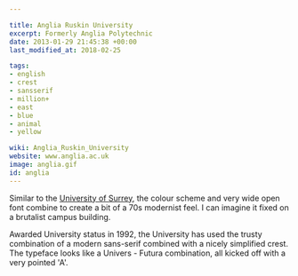 ```yaml
---

title: Anglia Ruskin University
excerpt: Formerly Anglia Polytechnic
date: 2013-01-29 21:45:38 +00:00
last_modified_at: 2018-02-25

tags:
- english
- crest
- sansserif
- million+
- east
- blue
- animal
- yellow

wiki: Anglia_Ruskin_University
website: www.anglia.ac.uk
image: anglia.gif
id: anglia
---
```


Similar to the <a href="surrey.html" title="University of Surrey">University of Surrey</a>, the colour scheme and very wide open font combine to create a bit of a 70s modernist feel. I can imagine it fixed on a brutalist campus building.


Awarded University status in 1992, the University has used the trusty combination of a modern sans-serif combined with a nicely simplified crest. The typeface looks like a Univers - Futura combination, all kicked off with a very pointed 'A'.
